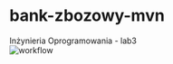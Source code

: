 # bank-zbozowy-mvn
Inżynieria Oprogramowania - lab3<br />
![workflow](https://github.com/hkereb/bank-zbozowy-mvn/actions/workflows/ci.yml/badge.svg?event=push)
